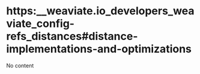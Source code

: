 # https:\_\_weaviate.io_developers_weaviate_config-refs_distances#distance-implementations-and-optimizations

No content
